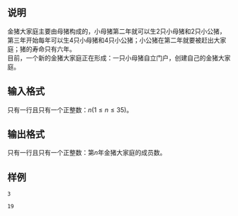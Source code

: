 <h2>说明</h2>

金猪大家庭主要由母猪构成的，小母猪第二年就可以生$2$只小母猪和$2$只小公猪，第三年开始每年可以生$4$只小母猪和$4$只小公猪；小公猪在第二年就要被赶出大家庭；猪的寿命只有六年。<br />
目前，一个新的金猪大家庭正在形成：一只小母猪自立门户，创建自己的金猪大家庭。
<h2>输入格式</h2>

只有一行且只有一个正整数：$n$($1 \le n \le 35$)。

<h2>输出格式</h2>

只有一行且只有一个正整数：第$n$年金猪大家庭的成员数。

<h2>样例</h2>
<pre><code class="language-input1">3</code></pre><pre><code class="language-output1">19</code></pre>
